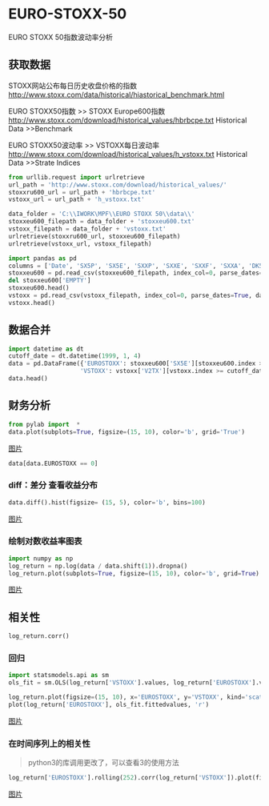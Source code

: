 # EURO-STOXX-50
EURO STOXX 50指数波动率分析
## 获取数据

STOXX网站公布每日历史收盘价格的指数 http://www.stoxx.com/data/historical/hiastorical_benchmark.html

EURO STOXX50指数 >> STOXX Europe600指数 http://www.stoxx.com/download/historical_values/hbrbcpe.txt Historical Data >>Benchmark 

EURO STOXX50波动率 >> VSTOXX每日波动率 http://www.stoxx.com/download/historical_values/h_vstoxx.txt Historical Data >>Strate Indices

```python
from urllib.request import urlretrieve
url_path = 'http://www.stoxx.com/download/historical_values/'
stoxxru600_url = url_path + 'hbrbcpe.txt'
vstoxx_url = url_path + 'h_vstoxx.txt'

data_folder = 'C:\\IWORK\MPF\\EURO STOXX 50\\data\\'
stoxxeu600_filepath = data_folder + 'stoxxeu600.txt'
vstoxx_filepath = data_folder + 'vstoxx.txt'
urlretrieve(stoxxru600_url, stoxxeu600_filepath)
urlretrieve(vstoxx_url, vstoxx_filepath)
```

```python
import pandas as pd
columns = ['Date', 'SX5P', 'SX5E', 'SXXP', 'SXXE', 'SXXF', 'SXXA', 'DK5F', 'DKXF', 'EMPTY']
stoxxeu600 = pd.read_csv(stoxxeu600_filepath, index_col=0, parse_dates=True, dayfirst=True, header=None, skiprows=4, names=columns, sep=';')
del stoxxeu600['EMPTY']
stoxxeu600.head()
vstoxx = pd.read_csv(vstoxx_filepath, index_col=0, parse_dates=True, dayfirst=True, header=2)
vstoxx.head()
```

## 数据合并

```python
import datetime as dt
cutoff_date = dt.datetime(1999, 1, 4)
data = pd.DataFrame({'EUROSTOXX': stoxxeu600['SX5E'][stoxxeu600.index >= cutoff_date],
                    'VSTOXX': vstoxx['V2TX'][vstoxx.index >= cutoff_date]})
data.head()
```

## 财务分析

```python
from pylab import  *
data.plot(subplots=True, figsize=(15, 10), color='b', grid='True')
```
[图片](/images/history.png)

```python
data[data.EUROSTOXX == 0]
```
### diff：差分  查看收益分布

```python
data.diff().hist(figsize= (15, 5), color='b', bins=100)
```
[图片](/images/diff.png)

### 绘制对数收益率图表

```python
import numpy as np
log_return = np.log(data / data.shift(1)).dropna()
log_return.plot(subplots=True, figsize=(15, 10), color='b', grid=True)
```
[图片](/images/rol.png)

## 相关性

```python
log_return.corr()
```
### 回归
```python
import statsmodels.api as sm
ols_fit = sm.OLS(log_return['VSTOXX'].values, log_return['EUROSTOXX'].values).fit()

log_return.plot(figsize=(15, 10), x='EUROSTOXX', y='VSTOXX', kind='scatter')
plot(log_return['EUROSTOXX'], ols_fit.fittedvalues, 'r')
```
[图片](/images/ols.png)

### 在时间序列上的相关性

>python3的库调用更改了，可以查看3的使用方法

```python
log_return['EUROSTOXX'].rolling(252).corr(log_return['VSTOXX']).plot(figsize=(15, 10))
```
[图片](/images/rol_ols.png)


